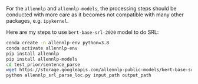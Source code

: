 For the `allennlp` and `allennlp-models`, the processing steps should be conducted with more care as it becomes not compatible with many other packages, e.g. `ipykernel`.

Here are my steps to use `bert-base-srl-2020` model to do SRL:
```bash
conda create -n allennlp-env python=3.8
conda activate allennlp-env
pip install allennlp
pip install allennlp-models
cd test_prior/sentence_parse
wget https://storage.googleapis.com/allennlp-public-models/bert-base-srl-2020.11.19.tar.gz
python allennlp_srl_parse_loc.py input_path output_path
```